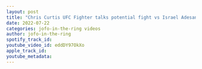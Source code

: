```yaml
---
layout: post
title: "Chris Curtis UFC Fighter talks potential fight vs Israel Adesanya"
date: 2022-07-22
categories: jofo-in-the-ring videos
author: jofo-in-the-ring
spotify_track_id: 
youtube_video_id: eddDY97OkXo
apple_track_id: 
youtube_metadata: 
---
```

